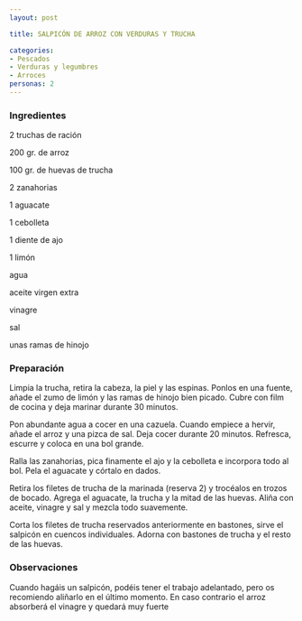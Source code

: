 ```yaml
---
layout: post

title: SALPICÓN DE ARROZ CON VERDURAS Y TRUCHA

categories:
- Pescados
- Verduras y legumbres
- Arroces
personas: 2 
---
```


<h3>Ingredientes</h3>
2 truchas de ración

200 gr. de arroz

100 gr. de huevas de trucha

2 zanahorias

1 aguacate

1 cebolleta

1 diente de ajo

1 limón

agua

aceite virgen extra

vinagre

sal

unas ramas de hinojo

<h3>Preparación</h3>
Limpia la trucha, retira la cabeza, la piel y las espinas. Ponlos en una fuente, añade el zumo de limón y las ramas de hinojo bien picado. Cubre con film de cocina y deja marinar durante 30 minutos.

Pon abundante agua a cocer en una cazuela. Cuando empiece a hervir, añade el arroz y una pizca de sal. Deja cocer durante 20 minutos. Refresca, escurre y coloca en una bol grande.

Ralla las zanahorias, pica finamente el ajo y la cebolleta e incorpora todo al bol. Pela el aguacate y córtalo en dados.

Retira los filetes de trucha de la marinada (reserva 2) y trocéalos en trozos de bocado. Agrega el aguacate, la trucha y la mitad de las huevas. Aliña con aceite, vinagre y sal y mezcla todo suavemente.

Corta los filetes de trucha reservados anteriormente en bastones, sirve el salpicón en cuencos individuales. Adorna con bastones de trucha y el resto de las huevas.

<h3>Observaciones</h3>
Cuando hagáis un salpicón, podéis tener el trabajo adelantado, pero os recomiendo aliñarlo en el último momento. En caso contrario el arroz absorberá el vinagre y quedará muy fuerte